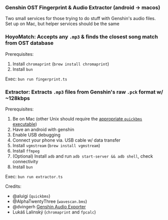 ### Genshin OST Fingerprint & Audio Extractor (android -> macos)

Two small services for those trying to do stuff with Genshin's audio files. Set up on Mac, but helper services should be the same

### HoyoMatch: Accepts any `.mp3` & finds the closest song match from OST database

Prerequisites: 
1. Install `chromaprint` (`brew install chromaprint`)
2. Install `bun`

Exec: `bun run fingerprint.ts`

### Extractor: Extracts `.mp3` files from Genshin's raw `.pck` format w/ ~128kbps

Prerequisites:
1. Be on Mac (other Unix should require the [appropriate `quickbms` executable](https://aluigi.altervista.org))
2. Have an android with genshin
3. Enable USB debugging
4. Connect your phone via. USB cable w/ data transfer
5. Install `vgmstream` (`brew install vgmstream`)
7. Install `ffmpeg`
8. (Optional) Install `adb` and run `adb start-server && adb shell`, check connectivity
9. Install `bun`

Exec: `bun run extractor.ts`

Credits:
- @aluigi (`quickbms`)
- @AlphaTwentyThree (`wavescan.bms`)
- @dvingerh [Genshin Audio Exporter](https://github.com/dvingerh/genshin-audio-exporter)
- Lukáš Lalinský (`chromaprint` and `fpcalc`)